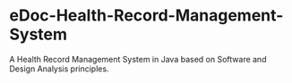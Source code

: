 # eDoc-Health-Record-Management-System
A Health Record Management System in Java based on Software and Design Analysis principles.
